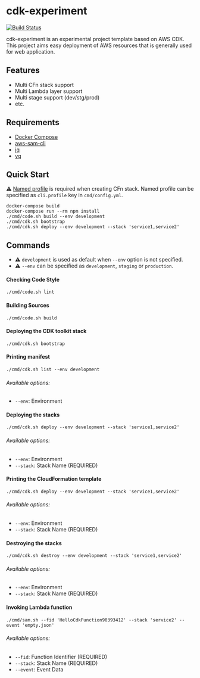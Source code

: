 # cdk-experiment
[![Build Status](https://travis-ci.org/42milez/cdk-experiment.svg?branch=master)](https://travis-ci.org/42milez/cdk-experiment)

cdk-experiment is an experimental project template based on AWS CDK. This project aims easy deployment of AWS resources that is generally used for web application.

## Features
- Multi CFn stack support
- Multi Lambda layer support
- Multi stage support (dev/stg/prod)
- etc.

## Requirements
- [Docker Compose](https://docs.docker.com/compose/install/)
- [aws-sam-cli](https://github.com/aws/aws-sam-cli)
- [jq](https://github.com/stedolan/jq)
- [yq](https://github.com/mikefarah/yq)

## Quick Start
⚠️ [Named profile](https://docs.aws.amazon.com/cli/latest/userguide/cli-configure-profiles.html) is required when creating CFn stack. Named profile can be specified as `cli.profile` key in `cmd/config.yml`.

```
docker-compose build
docker-compose run --rm npm install
./cmd/code.sh build --env development
./cmd/cdk.sh bootstrap
./cmd/cdk.sh deploy --env development --stack 'service1,service2'
```

## Commands
- ⚠️ `development` is used as default when `--env` option is not specified.
- ⚠️ `--env` can be specified as `development`, `staging` or `production`.

#### Checking Code Style
```
./cmd/code.sh lint
```

#### Building Sources
```
./cmd/code.sh build
```

#### Deploying the CDK toolkit stack
```
./cmd/cdk.sh bootstrap
```

#### Printing manifest
```
./cmd/cdk.sh list --env development
```
###### Available options:
- `--env`: Environment

#### Deploying the stacks
```
./cmd/cdk.sh deploy --env development --stack 'service1,service2'
```
###### Available options:
- `--env`: Environment
- `--stack`: Stack Name (REQUIRED)

#### Printing the CloudFormation template
```
./cmd/cdk.sh deploy --env development --stack 'service1,service2'
```
###### Available options:
- `--env`: Environment
- `--stack`: Stack Name (REQUIRED)

#### Destroying the stacks
```
./cmd/cdk.sh destroy --env development --stack 'service1,service2'
```
###### Available options:
- `--env`: Environment
- `--stack`: Stack Name (REQUIRED)

#### Invoking Lambda function
```
./cmd/sam.sh --fid 'HelloCdkFunction90393412' --stack 'service2' --event 'empty.json'
```
###### Available options:
- `--fid`: Function Identifier (REQUIRED)
- `--stack`: Stack Name (REQUIRED)
- `--event`: Event Data
